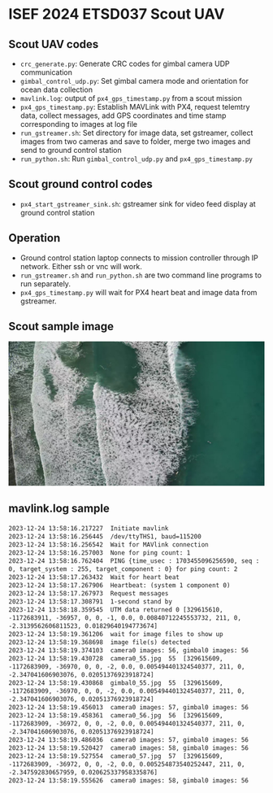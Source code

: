 # ISEF 2024 ETSD037 Scout UAV
## Scout UAV codes
- `crc_generate.py`: Generate CRC codes for gimbal camera UDP communication
- `gimbal_control_udp.py`: Set gimbal camera mode and orientation for ocean data collection
- `mavlink.log`: output of `px4_gps_timestamp.py` from a scout mission
- `px4_gps_timestamp.py`: Establish MAVLink with PX4, request telemtry data, collect messages, add GPS coordinates and time stamp corresponding to images at log file
- `run_gstreamer.sh`: Set directory for image data, set gstreamer, collect images from two cameras and save to folder, merge two images and send to ground control station
- `run_python.sh`: Run `gimbal_control_udp.py` and `px4_gps_timestamp.py`
## Scout ground control codes
- `px4_start_gstreamer_sink.sh`: gstreamer sink for video feed display at ground control station
## Operation
- Ground control station laptop connects to mission controller through IP network. Either ssh or vnc will work.
- `run_gstreamer.sh` and `run_python.sh` are two command line programs to run separately.
- `px4_gps_timestamp.py` will wait for PX4 heart beat and image data from gstreamer.
## Scout sample image
![sample image](https://github.com/Cinderpe1t/ISEF_UAV_scout_mission/blob/main/gimbal0_1700.jpg)
## mavlink.log sample
```
2023-12-24 13:58:16.217227	Initiate mavlink
2023-12-24 13:58:16.256445	/dev/ttyTHS1, baud=115200
2023-12-24 13:58:16.256542	Wait for MAVlink connection
2023-12-24 13:58:16.257003	None for ping count: 1
2023-12-24 13:58:16.762404	PING {time_usec : 1703455096256590, seq : 0, target_system : 255, target_component : 0} for ping count: 2
2023-12-24 13:58:17.263432	Wait for heart beat
2023-12-24 13:58:17.267906	Heartbeat: (system 1 component 0)
2023-12-24 13:58:17.267973	Request messages
2023-12-24 13:58:17.308791	1-second stand by
2023-12-24 13:58:18.359545	UTM data returned 0	[329615610, -1172683911, -36957, 0, 0, -1, 0.0, 0.00840712245553732, 211, 0, -2.3139562606811523, 0.01829640194773674]
2023-12-24 13:58:19.361206	wait for image files to show up
2023-12-24 13:58:19.368698	image file(s) detected
2023-12-24 13:58:19.374103	camera0 images: 56, gimbal0 images: 56
2023-12-24 13:58:19.430728	camera0_55.jpg	55	[329615609, -1172683909, -36970, 0, 0, -2, 0.0, 0.005494401324540377, 211, 0, -2.347041606903076, 0.02051376923918724]
2023-12-24 13:58:19.430868	gimbal0_55.jpg	55	[329615609, -1172683909, -36970, 0, 0, -2, 0.0, 0.005494401324540377, 211, 0, -2.347041606903076, 0.02051376923918724]
2023-12-24 13:58:19.456013	camera0 images: 57, gimbal0 images: 56
2023-12-24 13:58:19.458361	camera0_56.jpg	56	[329615609, -1172683909, -36972, 0, 0, -2, 0.0, 0.005494401324540377, 211, 0, -2.347041606903076, 0.02051376923918724]
2023-12-24 13:58:19.486036	camera0 images: 57, gimbal0 images: 56
2023-12-24 13:58:19.520427	camera0 images: 58, gimbal0 images: 56
2023-12-24 13:58:19.527554	camera0_57.jpg	57	[329615609, -1172683909, -36972, 0, 0, -2, 0.0, 0.005254873540252447, 211, 0, -2.347592830657959, 0.020625337958335876]
2023-12-24 13:58:19.555626	camera0 images: 58, gimbal0 images: 56
```

